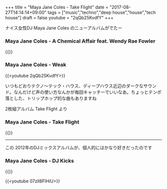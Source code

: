 +++
title = "Maya Jane Coles - Take Flight"
date = "2017-08-27T14:14:14+09:00"
tags = ["music","techno","deep house","house","tech house"]
draft = false
youtube = "2qQb25KvdfY"
+++

ナイス女性DJ Maya Jane Coles のニューアルバムがでたー

### Maya Jane Coles - A Chemical Affair feat. Wendy Rae Fowler

{{<youtube WHXYrptiB1A>}}

### Maya Jane Coles - Weak

{{<youtube 2qQb25KvdfY>}}

いつもどおりテクノ〜テック・ハウス、ディープハウス近辺のダークなサウンド。なんだけど声の使い方なんかが毎回キャッチーでいいなあ。ちょっとテンポ落とした、トリップホップ的な曲もありますね

2枚組アルバム Take Flight より

### Maya Jane Coles - Take Flight

{{<amazon B073TSV49V>}}

---

この 2012年のDJミックスアルバムが、個人的にはかなり好きだったのです

### Maya Jane Coles - DJ Kicks

{{<amazon B0076VAMQI>}}

{{<youtube 07zlI8FlHiU>}}
